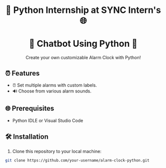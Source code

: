 <div align="center">
  <h1>🐍 Python Internship at SYNC Intern's 🌐</h1>
  <h1>🤖 Chatbot Using Python 🐍</h1>
  <p>Create your own customizable Alarm Clock with Python!</p>
</div>

## ⏰ Features

- ⏰ Set multiple alarms with custom labels.
- 🔊 Choose from various alarm sounds.

## 🌐 Prerequisites

- Python IDLE or Visual Studio Code

## 🛠️ Installation

1. Clone this repository to your local machine:

```bash
git clone https://github.com/your-username/alarm-clock-python.git

